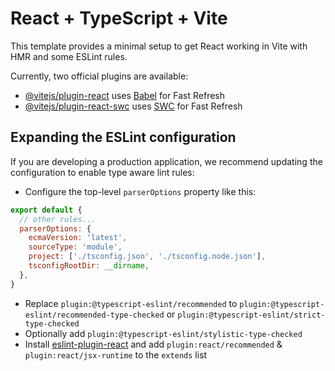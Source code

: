 # React + TypeScript + Vite

This template provides a minimal setup to get React working in Vite with HMR and some ESLint rules.

Currently, two official plugins are available:

- [@vitejs/plugin-react](https://github.com/vitejs/vite-plugin-react/blob/main/packages/plugin-react/README.md) uses [Babel](https://babeljs.io/) for Fast Refresh
- [@vitejs/plugin-react-swc](https://github.com/vitejs/vite-plugin-react-swc) uses [SWC](https://swc.rs/) for Fast Refresh

## Expanding the ESLint configuration

If you are developing a production application, we recommend updating the configuration to enable type aware lint rules:

- Configure the top-level `parserOptions` property like this:

```js
export default {
  // other rules...
  parserOptions: {
    ecmaVersion: 'latest',
    sourceType: 'module',
    project: ['./tsconfig.json', './tsconfig.node.json'],
    tsconfigRootDir: __dirname,
  },
}
```

- Replace `plugin:@typescript-eslint/recommended` to `plugin:@typescript-eslint/recommended-type-checked` or `plugin:@typescript-eslint/strict-type-checked`
- Optionally add `plugin:@typescript-eslint/stylistic-type-checked`
- Install [eslint-plugin-react](https://github.com/jsx-eslint/eslint-plugin-react) and add `plugin:react/recommended` & `plugin:react/jsx-runtime` to the `extends` list


<!-- 
Construa o service com os métodos de GetAll, Post e Put, Delete  indicando o caminho da sua aplicação backend em deploy.

 Construa as páginas de GetAll e Post/Put,Delete do recurso Categoria com seus devidos componentes e lógica.

 Teste sua aplicação e valide cada método do CRUD de Categoria. (você estará sendo avaliado sobre os conceitos de hooks, axios).
 Crie uma branch chamada CRUD-categoria e suba a alteração do projeto até aqui, 

 Teste sua aplicação e valide as rotas do react router do seu projeto. (você estará sendo avaliado sobre os conceitos de rotas em ReactRouter).
 
 Crie uma branch chamada rotas-conclusao-do-projeto e suba a alteração do projeto até aqui. -->
